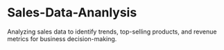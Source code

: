 # Sales-Data-Ananlysis
Analyzing sales data to identify trends, top-selling products, and revenue metrics for business decision-making.
